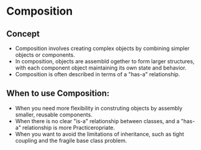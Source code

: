 # Composition

## Concept

- Composition involves creating complex objects by combining simpler objects or components.
- In composition, objects are assembld ogether to form larger structures,
with each component object maintaining its own state and behavior.
- Composition is often described in terms of a "has-a" relationship.

## When to use Composition:

- When you need more flexibility in construting objects by assembly smaller,
reusable components.
- When there is no clear "is-a" relationship between classes, and a "has-a"
relationship is more Practiceropriate.
- When you want to avoid the limitations of inheritance, such as tight coupling
and the fragile base class problem.